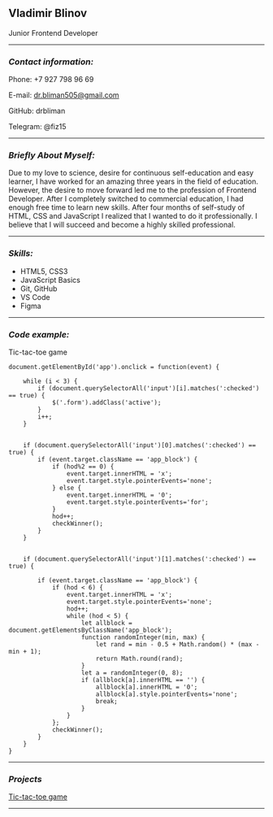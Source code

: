 ## **Vladimir Blinov**

Junior Frontend Developer

------

### _Contact information:_

Phone: +7 927 798 96 69

E-mail: dr.bliman505@gmail.com

GitHub: drbliman

Telegram: @fiz15

------

### _Briefly About Myself:_

Due to my love to science, desire for continuous self-education and easy learner, I have worked for an amazing three years in the field of education. However, the desire to move forward led me to the profession of Frontend Developer. After I completely switched to commercial education, I had enough free time to learn new skills. After four months of self-study of HTML, CSS and JavaScript I realized that I wanted to do it professionally. I believe that I will succeed and become a highly skilled professional.

------

### _Skills:_

* HTML5, CSS3
* JavaScript Basics
* Git, GitHub
* VS Code
* Figma

------

### _Code example:_

Tic-tac-toe game

```
document.getElementById('app').onclick = function(event) {

    while (i < 3) {
        if (document.querySelectorAll('input')[i].matches(':checked') == true) {
            $('.form').addClass('active');
        }
        i++;
    }
    

    if (document.querySelectorAll('input')[0].matches(':checked') == true) {
        if (event.target.className == 'app_block') {
            if (hod%2 == 0) {
                event.target.innerHTML = 'x';
                event.target.style.pointerEvents='none';
            } else {
                event.target.innerHTML = '0';
                event.target.style.pointerEvents='for';
            }
            hod++;
            checkWinner();
        }
    }

 
    if (document.querySelectorAll('input')[1].matches(':checked') == true) {
        
        if (event.target.className == 'app_block') {
            if (hod < 6) {
                event.target.innerHTML = 'x';
                event.target.style.pointerEvents='none';
                hod++;
                while (hod < 5) {
                    let allblock = document.getElementsByClassName('app_block');
                    function randomInteger(min, max) {
                        let rand = min - 0.5 + Math.random() * (max - min + 1);
                        return Math.round(rand);
                    }
                    let a = randomInteger(0, 8);
                    if (allblock[a].innerHTML == '') {
                        allblock[a].innerHTML = '0';
                        allblock[a].style.pointerEvents='none';
                        break;
                    }
                }
            };
            checkWinner();
        }
    }
}
```

------

### _Projects_

[Tic-tac-toe game](https://drbliman.github.io/Tic-tac-toe_v0.1/)

------